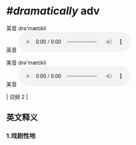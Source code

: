 # ***\#dramatically*** adv
英音 drə'mætɪkli  
英音
<audio src="./media/dramatically1.aac" controls="controls"></audio>

美音 drə'mætɪkli  
美音
<audio src="./media/dramatically2.aac" controls="controls"></audio>



| 词频 2 |  

英文释义
---
### 1.**戏剧性地**  


